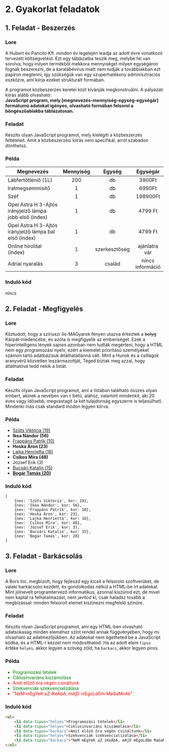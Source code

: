 # 2. Gyakorlat feladatok
## 1. Feladat - Beszerzés
### Lore
A Hubert és Pancito Kft. minden év legelején leadja az adott évre vonatkozó tervezett költségvetést. Ezt egy táblázatba teszik meg, melybe fel van sorolva, hogy milyen termékből mekkora mennyiséget milyen egységáron fognak beszerezni, de a karalábévírus miatt nem tudják a továbbiakban ezt papíron megtenni, így szükségük van egy szuperhatékony adminisztrációs eszközre, ami kiírja ezeket strukturált formában.

A programot közbeszerzés keretei közt kívánják megkonstruálni. A pályázati kiírás alább olvasható:  
**JavaScript program, mely [megnevezés-mennyiség-egység-egységár] formátumú adatokat igényes, olvasható formában felsorol a böngészőablakba táblázatosan.**

### Feladat
Készíts olyan JavaScript programot, mely kielégíti a közbeszerzés feltételeit. Amit a közbeszerzési kiírás nem specifikál, arról szabadon dönthetsz.

### Példa
|Megnevezés|Mennyiség|Egység|Egységár|
|-|:-:|:-:|:-:|
|Lábfertőtleníő (1L)|200|db|3900Ft|
|Iratmegsemmisítő|1|db|6990Ft|
|Széf|1|db|198900Ft|
|Opel Astra H 3-Ajtós irányjelző lámpa jobb első (index)|1|db|4799 Ft|
|Opel Astra H 3-Ajtós irányjelző lámpa bal első (index)|1|db|4799 Ft|
|Online híroldal (index)|1|szerkesztőség|ajánlatra vár|
|Adriai nyaralás|3|család|nincs információ|

### Induló kód
*nincs*

## 2. Feladat - Megfigyelés
### Lore
Köztudott, hogy a szíriuszi ős-MAGyarok fényen utazva érkeztek a ~~bolyg~~ Kárpát-medencébe, és azóta is megfigyelik az emberiséget. Ezek a hiperintelligens lények sajnos azonban nem tudták megérteni, hogy a HTML nem egy programozási nyelv, ezért a kiemelet prioritású személyeket számon tartó adatbázisuk átláthatatlanná vált. Mint a Hunok és a csillagok aranyvérű közvetlen leszármazottját, Téged bíztak meg azzal, hogy átláthatóvá tedd nekik a listát.

### Feladat
Készíts olyan JavaScript programot, ami a listában található összes olyan embert, akinek a nevében van `t` betű, aláhúz, valamint mindenkit, aki 20 éves vagy idősebb, megvastagít (a két tulajdonság egyszerre is teljesülhet). Mindenki más csak standard módon legyen kiírva.

### Példa
<ul>
<li style="text-decoration: underline;">Szűts Viktória (19) </li>
<li><b>Ikea Nándor (56)</b></li>
<li style="text-decoration: underline;">Frappáns Patrik (10) </li>
<li><b>Hoska Áron (23)</b></li>
<li style="text-decoration: underline;">Lajka Henrietta (18) </li>
<li><b>Csíkos Míra (48)</b></li>
<li>József Erik (3) </li>
<li style="text-decoration: underline;">Bucsári Katalin (15) </li>
<li style="text-decoration: underline;"><b>Bogár Tamás (20)</b></li>
</ul>

### Induló kód
````JS
[
    {nev: 'Szűts Viktória', kor: 19},
    {nev: 'Ikea Nándor', kor: 56},
    {nev: 'Frappáns Patrik', kor: 10},
    {nev: 'Hoska Áron', kor: 23},
    {nev: 'Lajka Henrietta', kor: 18},
    {nev: 'Csíkos Míra', kor: 48},
    {nev: 'József Erik', kor: 3},
    {nev: 'Bucsári Katalin', kor: 15},
    {nev: 'Bogár Tamás', kor: 20}
]
````

## 3. Feladat - Barkácsolás
### Lore
A Bors Inc. megbízott, hogy fejleszd egy kicsit a felsoroló szoftverüket, de valaki barkácsolni kezdett, és gondolkodás nélkül a HTML-be írt adatokat. Mint jólnevelt programtervező informatikus, azonnal kiszúrod ezt, de mivel nem kaptál rá felhatalmazást, nem javítod ki, csak haladsz tovább a megbízással: minden felsorolt elemet kiszínezni megfelelő színűre.

### Feladat
Készíts olyan JavaScript programot, ami egy HTML-ben olvasható adatsokaság minden eleméhez színt rendel annak függvényében, hogy mi olvasható az adatmezőjükben. Az adatokat nem égetheted be a JavaScript kódba, és a HTML-t kézzel nem módosíthatod. Ha az adott elem `tipus` értéke `helyes`, akkor legyen a szöveg zöld, ha `barkacs`, akkor legyen piros.

### Példa
<ul>
    <li style="color: green;">Programozási tételek</li>
    <li style="color: green;">Ciklusinvariáns kiszámolása</li>
    <li style="color: red;">Amit előző óra végén csináltunk</li>
    <li style="color: green;">Szekvenciák szekvencializálása</li>
    <li style="color: red;">"NeM mEgYeK aZ iKeÁbA, mAjD mEgoLdOm MaGaMnAk"</li>
</ul>

### Induló kód
````HTML
<ul>
    <li data-tipus="helyes">Programozási tételek</li>
    <li data-tipus="helyes">Ciklusinvariáns kiszámolása</li>
    <li data-tipus="barkacs">Amit előző óra végén csináltunk</li>
    <li data-tipus="helyes">Szekvenciák szekvencializálása</li>
    <li data-tipus="barkacs">"NeM mEgYeK aZ iKeÁbA, mAjD mEgoLdOm MaGaMnAk"</li>
</ul>
````
